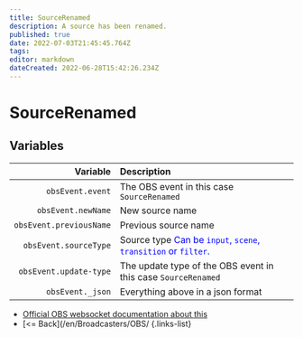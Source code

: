 ```yaml
---
title: SourceRenamed
description: A source has been renamed.
published: true
date: 2022-07-03T21:45:45.764Z
tags: 
editor: markdown
dateCreated: 2022-06-28T15:42:26.234Z
---
```


# SourceRenamed

## Variables

| Variable | Description |
|---------:|:------------|
| `obsEvent.event` | The OBS event in this case `SourceRenamed`
| `obsEvent.newName` | New source name
| `obsEvent.previousName` | Previous source name
| `obsEvent.sourceType` | Source type <span style="color:blue">Can be `input`, `scene`, `transition` or `filter`.</span>
| `obsEvent.update-type` | The update type of the OBS event in this case `SourceRenamed`
| `obsEvent._json` | Everything above in a json format

* [Official OBS websocket documentation about this](https://github.com/obsproject/obs-websocket/blob/4.x-current/docs/generated/protocol.md#sourcerenamed)
* [<= Back](/en/Broadcasters/OBS/
{.links-list}